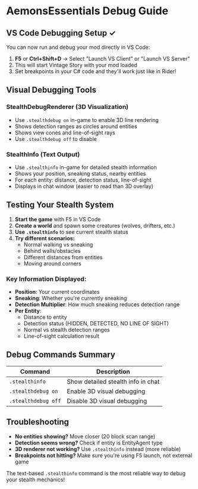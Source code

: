 # AemonsEssentials Debug Guide

## VS Code Debugging Setup ✓

You can now run and debug your mod directly in VS Code:

1. **F5** or **Ctrl+Shift+D** → Select "Launch VS Client" or "Launch VS Server"
2. This will start Vintage Story with your mod loaded
3. Set breakpoints in your C# code and they'll work just like in Rider!

## Visual Debugging Tools

### StealthDebugRenderer (3D Visualization)
- Use `.stealthdebug on` in-game to enable 3D line rendering
- Shows detection ranges as circles around entities
- Shows view cones and line-of-sight rays
- Use `.stealthdebug off` to disable

### StealthInfo (Text Output)
- Use `.stealthinfo` in-game for detailed stealth information
- Shows your position, sneaking status, nearby entities
- For each entity: distance, detection status, line-of-sight
- Displays in chat window (easier to read than 3D overlay)

## Testing Your Stealth System

1. **Start the game** with F5 in VS Code
2. **Create a world** and spawn some creatures (wolves, drifters, etc.)
3. **Use `.stealthinfo`** to see current stealth status
4. **Try different scenarios:**
   - Normal walking vs sneaking
   - Behind walls/obstacles
   - Different distances from entities
   - Moving around corners

### Key Information Displayed:
- **Position**: Your current coordinates  
- **Sneaking**: Whether you're currently sneaking
- **Detection Multiplier**: How much sneaking reduces detection range
- **Per Entity**:
  - Distance to entity
  - Detection status (HIDDEN, DETECTED, NO LINE OF SIGHT)
  - Normal vs stealth detection ranges
  - Line-of-sight calculation result

## Debug Commands Summary

| Command | Description |
|---------|-------------|
| `.stealthinfo` | Show detailed stealth info in chat |
| `.stealthdebug on` | Enable 3D visual debugging |
| `.stealthdebug off` | Disable 3D visual debugging |

## Troubleshooting

- **No entities showing?** Move closer (20 block scan range)
- **Detection seems wrong?** Check if entity is EntityAgent type
- **3D renderer not working?** Use `.stealthinfo` instead (more reliable)
- **Breakpoints not hitting?** Make sure you're using F5 launch, not external game

The text-based `.stealthinfo` command is the most reliable way to debug your stealth mechanics!